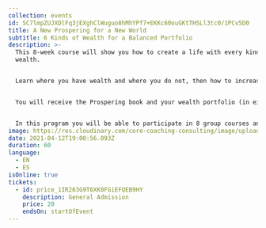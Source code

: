 ```yaml
---
collection: events
id: SC7lmpZUJXDlFq3jEXghClWuguo8hMhYPf7+EKKc60ouGKtTHSLl3tc0/1PCv5D0
title: A New Prospering for a New World
subtitle: 6 Kinds of Wealth for a Balanced Portfolio
description: >-
  This 8-week course will show you how to create a life with every kind of
  wealth.


  Learn where you have wealth and where you do not, then how to increase your wealth in every category for a very "rich" life indeed. 


  You will receive the Prospering book and your wealth portfolio (in either English or Spanish). As the course proceeds, you will measure your wealth and monitor its improvements in tangible ways to verify where you are progressing, and where you still need to improve...and you will also learn how to leverage one kind of wealth into others. 


  In this program you will be able to participate in 8 group courses and have one full individual session.
image: https://res.cloudinary.com/core-coaching-consulting/image/upload/v1600804098/ariel-pilotto-a-l0rMCZh2o-unsplash_h5qyvr.jpg
date: 2021-04-12T19:00:56.093Z
duration: 60
language:
  - EN
  - ES
isOnline: true
tickets:
  - id: price_1IR263G9T6XK0FGiEFQEB9HY
    description: General Admission
    price: 20
    endsOn: startOfEvent
---
```


